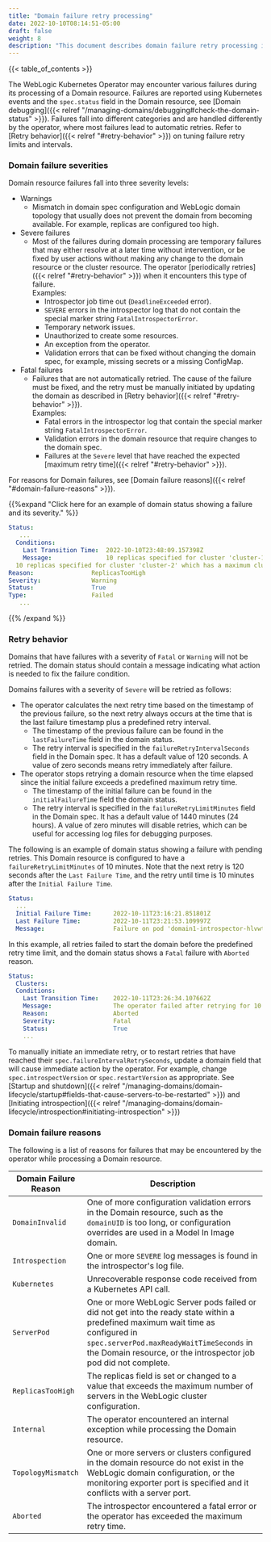 ```yaml
---
title: "Domain failure retry processing"
date: 2022-10-10T08:14:51-05:00
draft: false
weight: 8
description: "This document describes domain failure retry processing in the Oracle WebLogic Server in Kubernetes environment."
---
```


{{< table_of_contents >}}

The WebLogic Kubernetes Operator may encounter various failures during its processing of a Domain resource.
Failures are reported using Kubernetes events and the `spec.status` field in the Domain resource,
see [Domain debugging]({{< relref "/managing-domains/debugging#check-the-domain-status" >}}).
Failures fall into different categories and are handled differently by the operator, where most failures lead to automatic retries.
Refer to [Retry behavior]({{< relref "#retry-behavior" >}}) on tuning failure retry limits and intervals.

### Domain failure severities

Domain resource failures fall into three severity levels:

- Warnings
    - Mismatch in domain spec configuration and WebLogic domain topology that usually does not prevent the domain from becoming available.
      For example, replicas are configured too high.
- Severe failures
   - Most of the failures during domain processing are temporary failures that may either resolve at a later
     time without intervention, or be fixed by user actions without making any change to the domain resource
     or the cluster resource. The operator [periodically retries]({{< relref "#retry-behavior" >}})
     when it encounters this type of failure. \
     Examples:
     - Introspector job time out (`DeadlineExceeded` error).
     - `SEVERE` errors in the introspector log that do not contain the special marker string `FatalIntrospectorError`.
     - Temporary network issues.
     - Unauthorized to create some resources.
     - An exception from the operator.
     - Validation errors that can be fixed without changing the domain spec, for example, missing secrets or a missing ConfigMap.
- Fatal failures
    - Failures that are not automatically retried. The cause of the failure must be fixed, and the retry
      must be manually initiated by updating the domain as described in [Retry behavior]({{< relref "#retry-behavior" >}}). \
      Examples:
        - Fatal errors in the introspector log that contain the special marker string `FatalIntrospectorError`.
        - Validation errors in the domain resource that require changes to the domain spec.
        - Failures at the `Severe` level that have reached the expected [maximum retry time]({{< relref "#retry-behavior" >}}).

For reasons for Domain failures, see [Domain failure reasons]({{< relref "#domain-failure-reasons" >}}).

{{%expand "Click here for an example of domain status showing a failure and its severity." %}}
```yaml
Status:
   ...
  Conditions:
    Last Transition Time:  2022-10-10T23:48:09.157398Z
    Message:               10 replicas specified for cluster 'cluster-1' which has a maximum cluster size of 5
  10 replicas specified for cluster 'cluster-2' which has a maximum cluster size of 2
Reason:                ReplicasTooHigh
Severity:              Warning
Status:                True
Type:                  Failed
   ...
```
{{% /expand %}}

### Retry behavior

Domains that have failures with a severity of `Fatal` or `Warning` will not be retried. The domain status should contain a message indicating what action is needed to fix the failure condition.

Domains failures with a severity of `Severe` will be retried as follows:
- The operator calculates the next retry time based on the timestamp of the previous failure, so the next retry always occurs at the time that is the last failure timestamp plus a predefined retry interval.
  - The timestamp of the previous failure can be found in the `lastFailureTime` field in the domain status.
  - The retry interval is specified in the `failureRetryIntervalSeconds` field in the Domain spec. It has a default
    value of 120 seconds. A value of zero seconds means retry immediately after failure.
- The operator stops retrying a domain resource when the time elapsed since the initial failure exceeds a predefined maximum retry time.
    - The timestamp of the initial failure can be found in the `initialFailureTime` field the domain status.
    - The retry interval is specified in the `failureRetryLimitMinutes` field in the Domain spec. It has a default value of 1440 minutes (24 hours).
      A value of zero minutes will disable retries, which can be useful for accessing log files for debugging purposes.

The following is an example of domain status showing a failure with pending retries. This Domain resource is configured to have a
`failureRetryLimitMinutes` of 10 minutes. Note that the next retry is 120 seconds after the `Last Failure Time`,
and the retry until time is 10 minutes after the `Initial Failure Time`.
```yaml
Status:
  ...
  Initial Failure Time:      2022-10-11T23:16:21.851801Z
  Last Failure Time:         2022-10-11T23:21:53.109997Z
  Message:                   Failure on pod 'domain1-introspector-hlvwt' in namespace 'default': Back-off pulling image "oracle/weblogic:12214". Will retry next at 2022-10-11T23:23:53.109997240Z and approximately every 120 seconds afterward until 2022-10-11T23:26:21.851801Z if the failure is not resolved.
```

In this example, all retries failed to start the domain before the predefined retry time limit, and the domain status shows a `Fatal` failure with `Aborted` reason.
```yaml
Status:
  Clusters:
  Conditions:
    Last Transition Time:    2022-10-11T23:26:34.107662Z
    Message:                 The operator failed after retrying for 10 minutes. This time limit may be specified in spec.failureRetryLimitMinutes. Please resolve the error and then update domain.spec.introspectVersion to force another retry.
    Reason:                  Aborted
    Severity:                Fatal
    Status:                  True
    ...
```

To manually initiate an immediate retry, or to restart retries that have reached their
`spec.failureIntervalRetrySeconds`, update a domain field that will cause immediate action by the operator.
For example, change `spec.introspectVersion` or `spec.restartVersion` as appropriate.
See [Startup and shutdown]({{< relref "/managing-domains/domain-lifecycle/startup#fields-that-cause-servers-to-be-restarted" >}})
and [Initiating introspection]({{< relref "/managing-domains/domain-lifecycle/introspection#initiating-introspection" >}})

### Domain failure reasons

The following is a list of reasons for failures that may be encountered by the operator while processing a Domain resource.

| Domain Failure Reason | Description                                                                                                                                                                                                                                       |
|-----------------------|---------------------------------------------------------------------------------------------------------------------------------------------------------------------------------------------------------------------------------------------------|
| `DomainInvalid`       | One of more configuration validation errors in the Domain resource, such as the `domainUID` is too long, or configuration overrides are used in a Model In Image domain.                                                                          |
| `Introspection`       | One or more `SEVERE` log messages is found in the introspector's log file.                                                                                                                                                                        |
| `Kubernetes`          | Unrecoverable response code received from a Kubernetes API call.                                                                                                                                                                                  |
| `ServerPod`           | One or more WebLogic Server pods failed or did not get into the ready state within a predefined maximum wait time as configured in `spec.serverPod.maxReadyWaitTimeSeconds` in the Domain resource, or the introspector job pod did not complete. |
| `ReplicasTooHigh`     | The replicas field is set or changed to a value that exceeds the maximum number of servers in the WebLogic cluster configuration.                                                                                                                 |
| `Internal`            | The operator encountered an internal exception while processing the Domain resource.                                                                                                                                                              |
| `TopologyMismatch`    | One or more servers or clusters configured in the domain resource do not exist in the WebLogic domain configuration, or the monitoring exporter port is specified and it conflicts with a server port.                                                |
| `Aborted`             | The introspector encountered a fatal error or the operator has exceeded the maximum retry time.                                                                                                                                                  |
